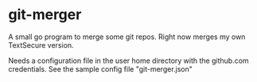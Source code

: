 git-merger
==========

A small go program to merge some git repos.
Right now merges my own TextSecure version.

Needs a configuration file in the user home directory with the github.com credentials. See the sample config file "git-merger.json"
